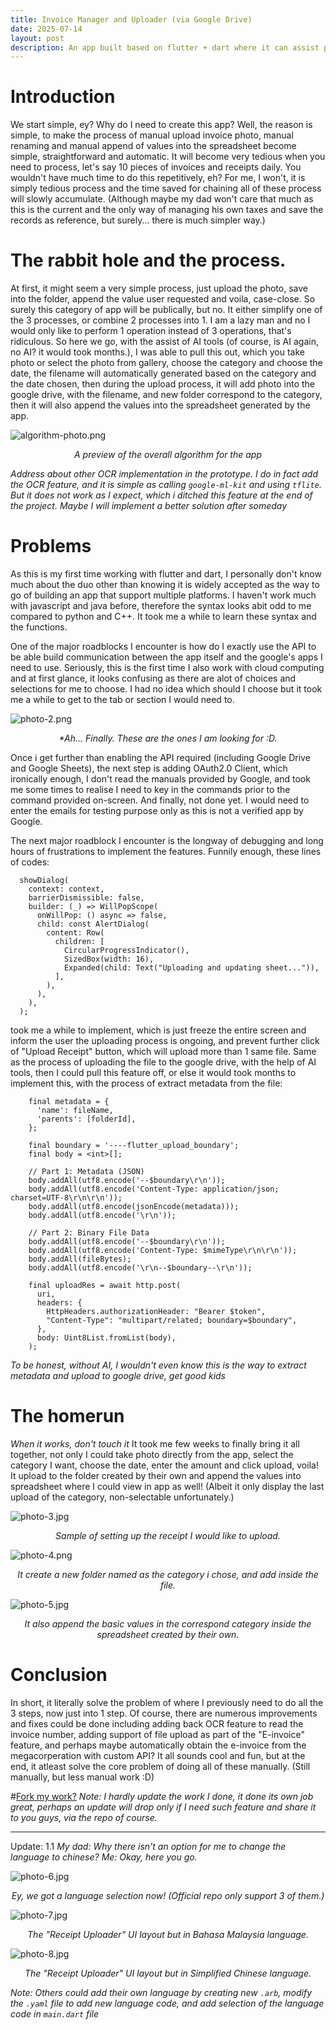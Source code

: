 ```yaml
---
title: Invoice Manager and Uploader (via Google Drive)
date: 2025-07-14
layout: post
description: An app built based on flutter + dart where it can assist personal or small business to manage their invoices for taxation purpose with ease by combining the jobs of auto renaming file name based on the custom category chose, with date of invoice selected, and records of invoice in spreadsheet automatically.
---
```

# Introduction
We start simple, ey? Why do I need to create this app? Well, the reason is simple, to make the process of manual upload invoice photo, manual renaming and manual append of values into the spreadsheet become simple, straightforward and automatic. It will become very tedious when you need to process, let's say 10 pieces of invoices and receipts daily. You wouldn't have much time to do this repetitively, eh? For me, I won't, it is simply tedious process and the time saved for chaining all of these process will slowly accumulate. (Although maybe my dad won't care that much as this is the current and the only way of managing his own taxes and save the records as reference, but surely... there is much simpler way.)

# The rabbit hole and the process.
At first, it might seem a very simple process, just upload the photo, save into the folder, append the value user requested and voila, case-close. So surely this category of app will be publically, but no. It either simplify one of the 3 processes, or combine 2 processes into 1. I am a lazy man and no I would only like to perform 1 operation instead of 3 operations, that's ridiculous. So here we go, with the assist of AI tools (of course, is AI again, no AI? it would took months.), I was able to pull this out, which you take photo or select the photo from gallery, choose the category and choose the date, the filename will automatically generated based on the category and the date chosen, then during the upload process, it will add photo into the google drive, with the filename, and new folder correspond to the category, then it will also append the values into the spreadsheet generated by the app.


![algorithm-photo.png](/assets/invoice-scanner/algo.png)
<p align=center><em>A preview of the overall algorithm for the app</em></p>


*Address about other OCR implementation in the prototype.
I do in fact add the OCR feature, and it is simple as calling `google-ml-kit` and using `tflite`. But it does not work as I expect, which i ditched this feature at the end of the project. Maybe I will implement a better solution after someday*

# Problems
As this is my first time working with flutter and dart, I personally don't know much about the duo other than knowing it is widely accepted as the way to go of building an app that support multiple platforms. I haven't work much with javascript and java before, therefore the syntax looks abit odd to me compared to python and C++. It took me a while to learn these syntax and the functions. 

One of the major roadblocks I encounter is how do I exactly use the API to be able build communication between the app itself and the google's apps I need to use. Seriously, this is the first time I also work with cloud computing and at first glance, it looks confusing as there are alot of choices and selections for me to choose. I had no idea which should I choose but it took me a while to get to the tab or section I would need to. 


![photo-2.png](/assets/invoice-scanner/photo-2.png)
<p align=center><em>*Ah... Finally. These are the ones I am looking for :D.</em></p>


Once i get further than enabling the API required (including Google Drive and Google Sheets), the next step is adding OAuth2.0 Client, which ironically enough, I don't read the manuals provided by Google, and took me some times to realise I need to key in the commands prior to the command provided on-screen. And finally, not done yet. I would need to enter the emails for testing purpose only as this is not a verified app by Google.

The next major roadblock I encounter is the longway of debugging and long hours of frustrations to implement the features. Funnily enough, these lines of codes:
```
  showDialog(
    context: context,
    barrierDismissible: false,
    builder: (_) => WillPopScope(
      onWillPop: () async => false,
      child: const AlertDialog(
        content: Row(
          children: [
            CircularProgressIndicator(),
            SizedBox(width: 16),
            Expanded(child: Text("Uploading and updating sheet...")),
          ],
        ),
      ),
    ),
  );
  ```
took me a while to implement, which is just freeze the entire screen and inform the user the uploading process is ongoing, and prevent further click of "Upload Receipt" button, which will upload more than 1 same file.
Same as the process of uploading the file to the google drive, with the help of AI tools, then I could pull this feature off, or else it would took months to implement this, with the process of extract metadata from the file:
```
    final metadata = {
      'name': fileName,
      'parents': [folderId],
    };

    final boundary = '----flutter_upload_boundary';
    final body = <int>[];

    // Part 1: Metadata (JSON)
    body.addAll(utf8.encode('--$boundary\r\n'));
    body.addAll(utf8.encode('Content-Type: application/json; charset=UTF-8\r\n\r\n'));
    body.addAll(utf8.encode(jsonEncode(metadata)));
    body.addAll(utf8.encode('\r\n'));

    // Part 2: Binary File Data
    body.addAll(utf8.encode('--$boundary\r\n'));
    body.addAll(utf8.encode('Content-Type: $mimeType\r\n\r\n'));
    body.addAll(fileBytes);
    body.addAll(utf8.encode('\r\n--$boundary--\r\n'));

    final uploadRes = await http.post(
      uri,
      headers: {
        HttpHeaders.authorizationHeader: "Bearer $token",
        "Content-Type": "multipart/related; boundary=$boundary",
      },
      body: Uint8List.fromList(body),
    );
```
*To be honest, without AI, I wouldn't even know this is the way to extract metadata and upload to google drive, get good kids*

# The homerun
*When it works, don't touch it*
It took me few weeks to finally bring it all together, not only I could take photo directly from the app, select the category I want, choose the date, enter the amount and click upload, voila! It upload to the folder created by their own and append the values into spreadsheet where I could view in app as well! (Albeit it only display the last upload of the category, non-selectable unfortunately.)

![photo-3.jpg](/assets/invoice-scanner/photo-3.jpg)
<p align=center><em>Sample of setting up the receipt I would like to upload.</em></p>


![photo-4.png](/assets/invoice-scanner/photo-4.png)
<p align=center><em>It create a new folder named as the category i chose, and add inside the file.</em></p>


![photo-5.jpg](/assets/invoice-scanner/photo-5.jpg)
<p align=center><em>It also append the basic values in the correspond category inside the spreadsheet created by their own.</em></p>


# Conclusion
In short, it literally solve the problem of where I previously need to do all the 3 steps, now just into 1 step. Of course, there are numerous improvements and fixes could be done including adding back OCR feature to read the invoice number, adding support of file upload as part of the "E-invoice" feature, and perhaps maybe automatically obtain the e-invoice from the megacorperation with custom API? It all sounds cool and fun, but at the end, it atleast solve the core problem of doing all of these manually. (Still manually, but less manual work :D)

#[Fork my work?](https://github.com/lkaixian/invoice-uploader)
*Note: I hardly update the work I done, it done its own job great, perhaps an update will drop only if I need such feature and share it to you guys, via the repo of course.*

---
Update: 1.1
*My dad: Why there isn't an option for me to change the language to chinese?*
*Me: Okay, here you go.*

![photo-6.jpg](/assets/invoice-scanner/photo-6.jpg)
<p align=center><em>Ey, we got a language selection now! (Official repo only support 3 of them.)</em></p>


![photo-7.jpg](/assets/invoice-scanner/photo-7.jpg)
<p align=center><em>The "Receipt Uploader" UI layout but in Bahasa Malaysia language.</em></p>


![photo-8.jpg](/assets/invoice-scanner/photo-8.jpg)
<p align=center><em>The "Receipt Uploader" UI layout but in Simplified Chinese language.</em></p>

*Note: Others could add their own language by creating new ```.arb```, modify the ```.yaml``` file to add new language code, and add selection of the language code in ```main.dart``` file*
